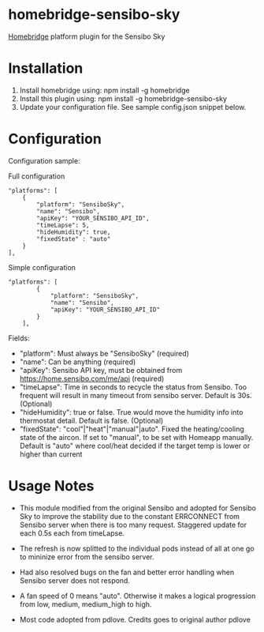 # homebridge-sensibo-sky

[Homebridge](https://github.com/nfarina/homebridge) platform plugin for the Sensibo Sky

# Installation

1. Install homebridge using: npm install -g homebridge
2. Install this plugin using: npm install -g homebridge-sensibo-sky
3. Update your configuration file. See sample config.json snippet below.

# Configuration

Configuration sample:

Full configuration

```
"platforms": [
	{
		"platform": "SensiboSky",
		"name": "Sensibo",
		"apiKey": "YOUR_SENSIBO_API_ID",
		"timeLapse": 5,
		"hideHumidity": true,
		"fixedState" : "auto"
	}
],

```

Simple configuration

```
"platforms": [
		{
			"platform": "SensiboSky",
			"name": "Sensibo",
			"apiKey": "YOUR_SENSIBO_API_ID"
		}
	],

```

Fields:

- "platform": Must always be "SensiboSky" (required)
- "name": Can be anything (required)
- "apiKey": Sensibo API key, must be obtained from https://home.sensibo.com/me/api (required)
- "timeLapse": Time in seconds to recycle the status from Sensibo. Too frequent will result in many timeout from sensibo server. Default is 30s. (Optional)
- "hideHumidity": true or false. True would move the humidity info into thermostat detail. Default is false. (Optional)
- "fixedState": "cool"|"heat"|"manual"|auto". Fixed the heating/cooling state of the aircon. If set to "manual", to be set with Homeapp manually. Default is "auto" where cool/heat decided if the target temp is lower or higher than current

# Usage Notes

- This module modified from the original Sensibo and adopted for Sensibo Sky to improve the stability due
  to the constant ERRCONNECT from Sensibo server when there is too many request. Staggered update for each 0.5s each from timeLapse.
- The refresh is now splitted to the individual pods instead of all at one go to mininize error from the sensibo server.
- Had also resolved bugs on the fan and better error handling when Sensibo server does not respond.
- A fan speed of 0 means "auto". Otherwise it makes a logical progression from low, medium, medium_high to high.

- Most code adopted from pdlove. Credits goes to original author pdlove
